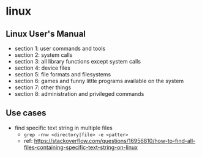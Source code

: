 #   linux

##  Linux User's Manual
*   section 1: user commands and tools
*   section 2: system calls
*   section 3: all library functions except system calls
*   section 4: device files
*   section 5: file formats and filesystems
*   section 6: games and funny little programs available on the system
*   section 7: other things
*   section 8: administration and privileged commands

##  Use cases
*   find specific text string in multiple files
    *   `grep -rnw <directory|file> -e <patter>`
    *   ref: https://stackoverflow.com/questions/16956810/how-to-find-all-files-containing-specific-text-string-on-linux